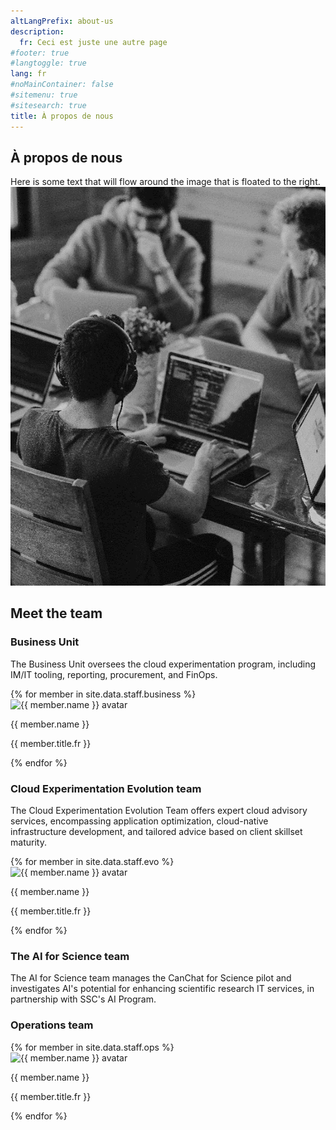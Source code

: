 ```yaml
---
altLangPrefix: about-us
description: 
  fr: Ceci est juste une autre page
#footer: true
#langtoggle: true
lang: fr
#noMainContainer: false
#sitemenu: true
#sitesearch: true
title: À propos de nous
---
```


## À propos de nous

<div class="row">
  <div class="col-md-6">
    Here is some text that will flow around the image that is floated to the right.
  </div>
  <div class="col-md-3">
    <img src="/assets/images/it-workers.png" alt="IT workers" class="img-responsive" />
  </div>
</div>


## Meet the team

### Business Unit

The Business Unit oversees the cloud experimentation program, including IM/IT tooling, reporting, procurement, and FinOps.

<div class="row wb-eqht">
  {% for member in site.data.staff.business %}
    <div class="col-sm-6 col-md-3">
      <section class="panel panel-default hght-inhrt">
        <div class="panel-body">
          <img src="/assets/images/avatars/{{ member.avatar }}" alt="{{ member.name }} avatar" class="img-responsive" />
          <p>{{ member.name }}</p>
          <p>{{ member.title.fr }}</p>
        </div>
      </section>
    </div>
  {% endfor %}
</div>


### Cloud Experimentation Evolution team

The Cloud Experimentation Evolution Team offers expert cloud advisory services, encompassing application optimization, cloud-native infrastructure development, and tailored advice based on client skillset maturity.

<div class="row wb-eqht">
  {% for member in site.data.staff.evo %}
    <div class="col-sm-6 col-md-3">
      <section class="panel panel-default hght-inhrt">
        <div class="panel-body">
          <img src="/assets/images/avatars/{{ member.avatar }}" alt="{{ member.name }} avatar" class="img-responsive" />
          <p>{{ member.name }}</p>
          <p>{{ member.title.fr }}</p>
        </div>
      </section>
    </div>
  {% endfor %}
</div>


### The AI for Science team

The AI for Science team manages the CanChat for Science pilot and investigates AI's potential for enhancing scientific research IT services, in partnership with SSC's AI Program.

### Operations team

<div class="row wb-eqht">
  {% for member in site.data.staff.ops %}
    <div class="col-sm-6 col-md-3">
      <section class="panel panel-default hght-inhrt">
        <div class="panel-body">
          <img src="/assets/images/avatars/{{ member.avatar }}" alt="{{ member.name }} avatar" class="img-responsive" />
          <p>{{ member.name }}</p>
          <p>{{ member.title.fr }}</p>
        </div>
      </section>
    </div>
  {% endfor %}
</div>